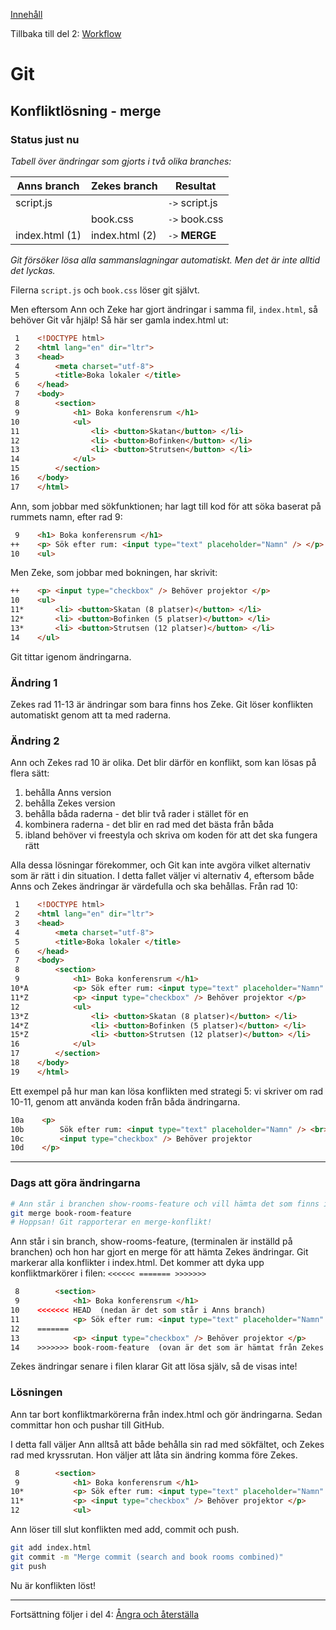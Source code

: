 [Innehåll](../README.md)

Tillbaka till del 2: [Workflow](git-workflow.md)

# Git

## Konfliktlösning - merge

### Status just nu
*Tabell över ändringar som gjorts i två olika branches:*

|Anns branch    |Zekes branch   |Resultat  |
|---------------|---------------|----------|
|script.js      |               |`->` script.js |
|               |book.css       |`->` book.css  |
|index.html (1) |index.html (2) |`->` **MERGE** |

*Git försöker lösa alla sammanslagningar automatiskt. Men det är inte alltid det lyckas.*

Filerna `script.js` och `book.css` löser git självt.

Men eftersom Ann och Zeke har gjort ändringar i samma fil, `index.html`, så behöver Git vår hjälp! Så här ser gamla index.html ut:

```html
 1    <!DOCTYPE html>
 2    <html lang="en" dir="ltr">
 3    <head>
 4        <meta charset="utf-8">
 5        <title>Boka lokaler </title>
 6    </head>
 7    <body>
 8        <section>
 9            <h1> Boka konferensrum </h1>
10            <ul>
11                <li> <button>Skatan</button> </li>
12                <li> <button>Bofinken</button> </li>
13                <li> <button>Strutsen</button> </li>
14            </ul>
15        </section>
16    </body>
17    </html>
```

Ann, som jobbar med sökfunktionen; har lagt till kod för att söka baserat på rummets namn, efter rad 9:

```html
 9    <h1> Boka konferensrum </h1>
++    <p> Sök efter rum: <input type="text" placeholder="Namn" /> </p>
10    <ul>
```

Men Zeke, som jobbar med bokningen, har skrivit:

```html
++    <p> <input type="checkbox" /> Behöver projektor </p>
10    <ul>
11*       <li> <button>Skatan (8 platser)</button> </li>
12*       <li> <button>Bofinken (5 platser)</button> </li>
13*       <li> <button>Strutsen (12 platser)</button> </li>
14    </ul>
```

Git tittar igenom ändringarna.

### Ändring 1

Zekes rad 11-13 är ändringar som bara finns hos Zeke. Git löser konflikten automatiskt genom att ta med raderna.

### Ändring 2

Ann och Zekes rad 10 är olika. Det blir därför en konflikt, som kan lösas på flera sätt:
1. behålla Anns version
1. behålla Zekes version
1. behålla båda raderna - det blir två rader i stället för en
1. kombinera raderna - det blir en rad med det bästa från båda
1. ibland behöver vi freestyla och skriva om koden för att det ska fungera rätt

Alla dessa lösningar förekommer, och Git kan inte avgöra vilket alternativ som är rätt i din situation. I detta fallet väljer vi alternativ 4, eftersom både Anns och Zekes ändringar är värdefulla och ska behållas. Från rad 10:

```html
 1    <!DOCTYPE html>
 2    <html lang="en" dir="ltr">
 3    <head>
 4        <meta charset="utf-8">
 5        <title>Boka lokaler </title>
 6    </head>
 7    <body>
 8        <section>
 9            <h1> Boka konferensrum </h1>
10*A          <p> Sök efter rum: <input type="text" placeholder="Namn" /> </p>
11*Z          <p> <input type="checkbox" /> Behöver projektor </p>
12            <ul>
13*Z              <li> <button>Skatan (8 platser)</button> </li>
14*Z              <li> <button>Bofinken (5 platser)</button> </li>
15*Z              <li> <button>Strutsen (12 platser)</button> </li>
16            </ul>
17        </section>
18    </body>
19    </html>
```

Ett exempel på hur man kan lösa konflikten med strategi 5: vi skriver om rad 10-11, genom att använda koden från båda ändringarna.
```html
10a    <p>
10b        Sök efter rum: <input type="text" placeholder="Namn" /> <br>
10c        <input type="checkbox" /> Behöver projektor
10d    </p>
```

---

### Dags att göra ändringarna

```bash
# Ann står i branchen show-rooms-feature och vill hämta det som finns i Zekes branch
git merge book-room-feature
# Hoppsan! Git rapporterar en merge-konflikt!
```

Ann står i sin branch, show-rooms-feature, (terminalen är inställd på branchen) och hon har gjort en merge för att hämta Zekes ändringar. Git markerar alla konflikter i index.html. Det kommer att dyka upp konfliktmarkörer i filen: `<<<<<< ======= >>>>>>>`

```html
 8        <section>
 9            <h1> Boka konferensrum </h1>
10    <<<<<<< HEAD  (nedan är det som står i Anns branch)
11            <p> Sök efter rum: <input type="text" placeholder="Namn" /> </p>
12    =======
13            <p> <input type="checkbox" /> Behöver projektor </p>
14    >>>>>>> book-room-feature  (ovan är det som är hämtat från Zekes branch)
```

Zekes ändringar senare i filen klarar Git att lösa själv, så de visas inte!

### Lösningen

Ann tar bort konfliktmarkörerna från index.html och gör ändringarna. Sedan committar hon och pushar till GitHub.

I detta fall väljer Ann alltså att både behålla sin rad med sökfältet, och Zekes rad med kryssrutan. Hon väljer att låta sin ändring komma före Zekes.

```html
 8        <section>
 9            <h1> Boka konferensrum </h1>
10*           <p> Sök efter rum: <input type="text" placeholder="Namn" /> </p>
11*           <p> <input type="checkbox" /> Behöver projektor </p>
12            <ul>
```

Ann löser till slut konflikten med add, commit och push.

```bash
git add index.html
git commit -m "Merge commit (search and book rooms combined)"
git push
```

Nu är konflikten löst!

---

Fortsättning följer i del 4: [Ångra och återställa](git-undo.md)
